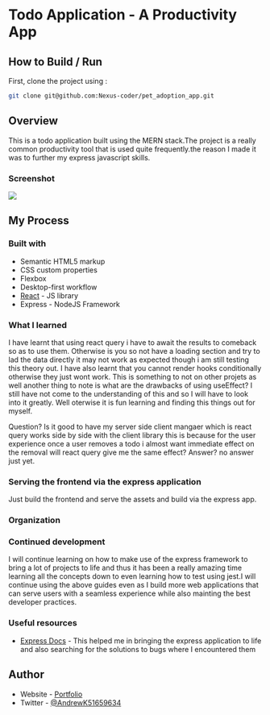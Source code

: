 # Todo Application - A Productivity App

## How to Build / Run

First, clone the project using :

```bash
git clone git@github.com:Nexus-coder/pet_adoption_app.git
```


## Overview

This is a todo application built using the MERN stack.The project is a really common productivity tool that is used quite frequently.the reason I made it was to further my express javascript skills.


### Screenshot

![](./todo.png)


## My Process

### Built with

- Semantic HTML5 markup
- CSS custom properties
- Flexbox
- Desktop-first workflow
- [React](https://reactjs.org/) - JS library
- Express - NodeJS Framework


### What I learned

I have learnt that using react query i have to await the results to comeback so as to use them.
Otherwise is you so not have a loading section and try to lad the data directly it may not work as expected though i am still testing this theory out.
I have also learnt that you cannot render hooks conditionally otherwise they just wont work.
This is something to not on other projets as well another thing to note is what are the drawbacks of using useEffect?
I still have not come to the understanding of this and so I will have to look into it greatly.
Well oterwise it is fun learning and finding this things out for myself.

Question?
 Is it good to have my server side client mangaer which is react query works side by side with the client library this is because for the user experience once a user removes a todo i almost want immediate effect on the removal will react query give me the same effect?
Answer?
 no answer just yet.



### Serving the frontend via the express application
Just build the frontend and serve the assets and build via the express app.

### Organization

### Continued development

I will continue learning on how to make use of the express framework to bring a lot of projects to life and thus it has been a really amazing time learning all the concepts down to even learning how to test using jest.I will continue using the above guides even as I build more web applications that can serve users with a seamless experience while also mainting the best developer practices.

### Useful resources

- [Express Docs](https://expressjs.com/) - This helped me in bringing the express application to life and also searching for the solutions to bugs where I encountered them

## Author

- Website - [Portfolio](https://portfolio-page-navy-eight.vercel.app/)
- Twitter - [@AndrewK51659634](https://twitter.com/AndrewK51659634)






